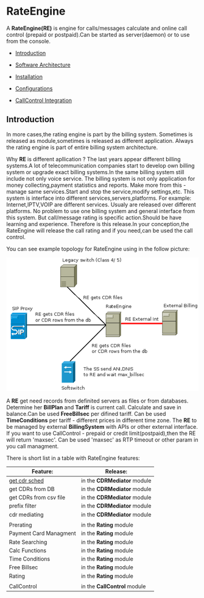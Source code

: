 # RateEngine

  A **RateEngine(RE)** is engine for calls/messages calculate and 
online call control (prepaid or postpaid).Can be started as server(daemon) or to use from the console.

* [Introduction](#Introduction)

* [Software Architecture](doc/arch.md)

* [Installation](doc/install.md)

* [Configurations](doc/config.md)

* [CallControl Integration](doc/integ.md)


## Introduction

  In more cases,the rating engine is part by the billing system.
Sometimes is released as module,sometimes is released as different application.
Always the rating engine is part of entire billing system architecture.
 
  Why **RE** is different apllication ?
The last years appear different billing systems.A lot of telecommunication companies start to develop
own billing system or upgrade exact billing systems.In the same billing system still include not only voice service.
The billing system is not only application for money collecting,payment statistics and reports.
Make more from this - manage same services.Start and stop the service,modify settings,etc.
This system is interface into different services,servers,platforms.
For example: Internet,IPTV,VOIP are different services. Usualy are released over different platforms.
No problem to use one billing system and general interface from this system.
But call/message rating is specific action.Should be have learning and experience.
Therefore is this release.In your conception,the RateEngine will release the call rating and if you need,can be used the call control.

You can see example topology for RateEngine using in the follow picture:

![](doc/png/RateEngine_v2.png)

  A **RE** get need records from definited servers as files or from databases.
Determine her **BillPlan** and **Tariff** is current call.
Calculate and save in balance.Can be used **FreeBillsec** per difined tariff.
Can be used **TimeConditions** per tariff - different prices in different time zone.
The **RE** to be managed by external **BillingSystem** with APIs or other external interface.
If you want to use CallControl - prepaid or credit limit(postpaid),then the RE will return 'maxsec'.
Can be used 'maxsec' as RTP timeout or other param in you call managment.

There is short list in a table with RateEngine features:

|Feature:|Release:|
|---|---|
|[get cdr sched](doc/features.md#get_cdr_sched)|in the **CDRMediator** module|
|get CDRs from DB|in the **CDRMediator** module|
|get CDRs from csv file|in the **CDRMediator** module|
|prefix filter|in the **CDRMediator** module|
|cdr mediating|in the **CDRMediator** module|
|||
|Prerating|in the **Rating** module|
|Payment Card Managment|in the **Rating** module|
|Rate Searching|in the **Rating** module|
|Calc Functions|in the **Rating** module|
|Time Conditions|in the **Rating** module|
|Free Billsec|in the **Rating** module|
|Rating|in the **Rating** module|
|||
|CallControl|in the **CallControl** module|








